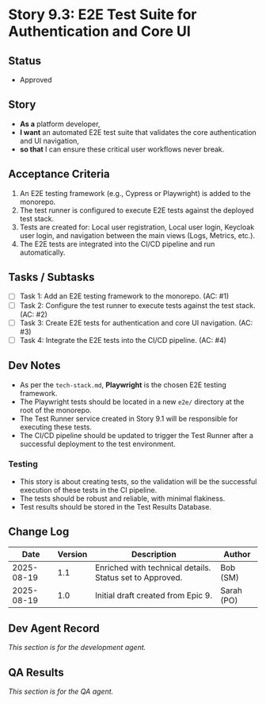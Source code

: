 # Story 9.3: E2E Test Suite for Authentication and Core UI

## Status
- Approved

## Story
- **As a** platform developer,
- **I want** an automated E2E test suite that validates the core authentication and UI navigation,
- **so that** I can ensure these critical user workflows never break.

## Acceptance Criteria
1.  An E2E testing framework (e.g., Cypress or Playwright) is added to the monorepo.
2.  The test runner is configured to execute E2E tests against the deployed test stack.
3.  Tests are created for: Local user registration, Local user login, Keycloak user login, and navigation between the main views (Logs, Metrics, etc.).
4.  The E2E tests are integrated into the CI/CD pipeline and run automatically.

## Tasks / Subtasks
- [ ] Task 1: Add an E2E testing framework to the monorepo. (AC: #1)
- [ ] Task 2: Configure the test runner to execute tests against the test stack. (AC: #2)
- [ ] Task 3: Create E2E tests for authentication and core UI navigation. (AC: #3)
- [ ] Task 4: Integrate the E2E tests into the CI/CD pipeline. (AC: #4)

## Dev Notes
- As per the `tech-stack.md`, **Playwright** is the chosen E2E testing framework.
- The Playwright tests should be located in a new `e2e/` directory at the root of the monorepo.
- The Test Runner service created in Story 9.1 will be responsible for executing these tests.
- The CI/CD pipeline should be updated to trigger the Test Runner after a successful deployment to the test environment.

### Testing
- This story is about creating tests, so the validation will be the successful execution of these tests in the CI pipeline.
- The tests should be robust and reliable, with minimal flakiness.
- Test results should be stored in the Test Results Database.

## Change Log
| Date | Version | Description | Author |
| --- | --- | --- | --- |
| 2025-08-19 | 1.1 | Enriched with technical details. Status set to Approved. | Bob (SM) |
| 2025-08-19 | 1.0 | Initial draft created from Epic 9. | Sarah (PO) |

## Dev Agent Record
*This section is for the development agent.*

## QA Results
*This section is for the QA agent.*
